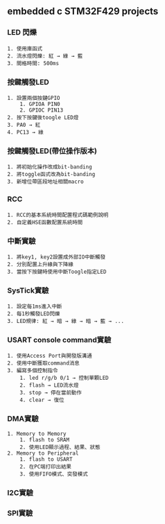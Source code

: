 ## embedded c STM32F429 projects
### LED 閃爍
    1. 使用庫函式
    2. 流水燈閃爍: 紅 → 綠 → 藍
    3. 間格時間: 500ms

### 按鍵觸發LED
    1. 設置兩個按鍵GPIO
        1. GPIOA PIN0
        2. GPIOC PIN13
    2. 按下按鍵後toogle LED燈
    3. PA0 → 紅
    4. PC13 → 綠

### 按鍵觸發LED(帶位操作版本)
    1. 將初始化操作改成bit-banding
    2. 將toggle函式改為bit-banding 
    3. 新增位帶區段地址相關macro

### RCC
    1. RCC的基本系統時間配置程式碼範例說明
    2. 自定義HSE函數配置系統時間

### 中斷實驗
    1. 將key1, key2設置成外部IO中斷觸發
    2. 分別配置上升緣與下降緣
    3. 當按下按鍵時使用中斷Toogle指定LED

### SysTick實驗
    1. 設定每1ms進入中斷
    2. 每1秒觸發LED閃爍
    3. LED規律: 紅 → 暗 → 綠 → 暗 → 藍 → ...

### USART console command實驗
    1. 使用Access Port與開發版溝通
    2. 使用中斷獲取command消息
    3. 編寫多個控制指令
        1. led r/g/b 0/1 → 控制單顆LED
        2. flash → LED流水燈
        3. stop → 停在當前動作
        4. clear → 復位

### DMA實驗
    1. Memory to Memory
        1. flash to SRAM
        2. 使用LED顯示過程、結果、狀態
    2. Memory to Peripheral
        1. flash to USART
        2. 在PC端打印出結果
        3. 使用FIFO模式、突發模式
### I2C實驗

### SPI實驗
